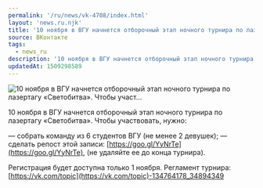 ```yaml
---
permalink: '/ru/news/vk-4708/index.html'
layout: 'news.ru.njk'
title: '10 ноября в ВГУ начнется отборочный этап ночного турнира по лазертагу «Светобитва». Чтобы участ'
source: ВКонтакте
tags:
  - news_ru
description: '10 ноября в ВГУ начнется отборочный этап ночного турнира по лазертагу «Светобитва». Чтобы участ…'
updatedAt: 1509298589
---
```

![10 ноября в ВГУ начнется отборочный этап ночного турнира по лазертагу «Светобитва». Чтобы участ…](https://sun9-14.userapi.com/impf/c824700/v824700572/9359/sdEY3N9xW-g.jpg?size=1280x853&quality=96&proxy=1&sign=30ee0bdc853404dc65e28a6bb9313c41&c_uniq_tag=VKJJ9tUuODa7k-9Yq1QqHSS3z_RBYBtAb31Ea0DWoLI&type=album)

10 ноября в ВГУ начнется отборочный этап ночного турнира по лазертагу «Светобитва». Чтобы участвовать, нужно:

— собрать команду из 6 студентов ВГУ (не менее 2 девушек);
— сделать репост этой записи: [https://goo.gl/YyNrTe](https://goo.gl/YyNrTe), (не удаляйте ее до конца турнира).

Регистрация будет доступна только 1 ноября.
Регламент турнира: [https://vk.com/topic](https://vk.com/topic)-134764178_34894349
